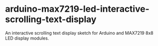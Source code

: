 # arduino-max7219-led-interactive-scrolling-text-display
An interactive scrolling text display sketch for Arduino and MAX7219 8x8 LED display modules.
